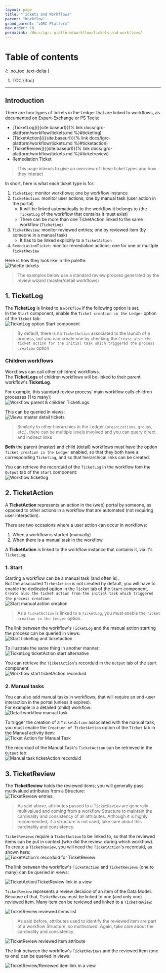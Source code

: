 ```yaml
---
layout: page
title: "Tickets and Workflows"
parent: "Workflow"
grand_parent: "iGRC Platform"
nav_order: 10
permalink: /docs/igrc-platform/workflow/tickets-and-workflows/
---
```


# Table of contents
{: .no_toc .text-delta }

1. TOC
{:toc}
---

## Introduction

There are four types of tickets in the Ledger that are linked to workflows, as documented on Expert-Exchange or PS Tools:  

 * [TicketLog]({{site.baseurl}}{% link docs/igrc-platform/workflow/tickets.md %}#ticketlog)  
 * [TicketAction]({{site.baseurl}}{% link docs/igrc-platform/workflow/tickets.md %}#ticketaction)  
 * [TicketReview]({{site.baseurl}}{% link docs/igrc-platform/workflow/tickets.md %}#ticketreview)  
 * Remediation Ticket  

> This page intends to give an overview of these ticket types and how they interact  

In short, here is what each ticket type is for:  

 1. `TicketLog`: monitor workflows; one by workflow instance
 2. `TicketAction`: monitor user actions; one by manual task (user action in the portal)
     * It will be linked automatically to the workflow it belongs to (the `TicketLog` of the workflow that contains it must exist)  
     * There can be more than one TicketAction linked to the same workflow (`TicketLog`)  
 3. `TicketReview`: monitor reviewed entries; one by reviewed item (by someone in a manual task)
     * It has to be linked explicitly to a `TicketAction`  
 4. `RemediationTicket`: monitor remediation actions; one for one or mulitple `TicketReview`

Here is how they look like in the palette:  
![Palette tickets](../images/ticketTypesPalette.png)  

> The examples below use a standard review process generated by the review wizard (master/detail workflows)  

## 1. TicketLog

The **TicketLog** is linked to a `workflow` if the following option is set.  
In the `Start` component, enable the `Ticket creation in the Ledger` option of the `Ticket` tab:  
![TicketLog option Start component](../images/wf_ticketLog_start.png)  

> By default, there is no `TicketAction` associated to the launch of a process, but you can create one by checking the `Create also the ticket action for the initial task which triggered the process creation` option  

### Children workflows

Workflows can call other (children) workflows.  
The **TicketLogs** of children workflows will be linked to their parent workflow's **TicketLog**.  

For example, this standard review process' main workflow calls children processes (1 to many):  
![Workflow parent & children TicketLogs](../images/worklow_hierarchy_ticketlogs.png)  

This can be queried in views:  
![Views master detail tickets](../images/masterDetail_ticketlogs.png)  

> Similarly to other hierarchies in the Ledger (`organizations`, `groups`, etc.), there can be multiple levels involved and you can query direct and indirect links  

**Both** the parent (master) and child (detail) workflows must have the option `Ticket creation in the Ledger` enabled, so that they both have a corresponding `TicketLog`, and so that hierarchical links can be created.  

You can retrieve the recorduid of the `TicketLog` in the workflow fom the `Output` tab of the `Start` component:  
![Workflow ticketlog](../images/workflow_ticketlog.png)  

## 2. TicketAction

A **TicketAction** represents an action in the (web) portal by someone, as opposed to other actions in a workflow that are automated (not requiring user interaction).  

There are two occasions where a user action can occur in workflows:  

 1. When a workflow is started (manually)  
 2. When there is a manual task in the workflow

A **TicketAction** is linked to the workflow instance that contains it, via it's `TicketLog`.  

### 1. Start

Starting a workflow can be a manual task (and often is).  
But the associated `TicketAction` is not created by default, you will have to enable the dedicated option in the `Ticket` tab of the `Start` component, `Create also the ticket action from the initial task which triggered the process creation`:  
![Start manual action creation](../images/start_manual_action.png)  

> As a `TicketAction` is linked to a `TicketLog`, you must enable the `Ticket creation in the Ledger` option.  

The link between the workflow's `TicketLog` and the manual action starting the process can be queried in views:  
![Start ticketlog and ticketaction](../images/start_ticketLog_ticketAction.png)  

To illustrate the same thing in another manner:  
![TicketLog ticketAction start alternative](../images/start_TicketLogTicketAction_alt.png)  

You can retrieve the `TicketAction`'s recorduid in the `Output` tab of the start component:  
![Workflow start ticketAction recorduid](../images/start_ticketAction_Recorduid.png)  

### 2. Manual tasks

You can also add manual tasks in workflows, that will require an end-user interaction in the portal (unless it expires).  
For example in a detailed (child) workflow:  
![Detail workflow manual task](../images/detail_ticketAction.png)  

To trigger the creation of a `TicketAction` associated with the manual task, you must enable the `Creation of TicketAction` option of the `Ticket` tab in the Manual activity item:  
![Ticket Action for Manual Task](../images/manualTaskTicketAction.png)  

The recorduid of the Manual Task's `TicketAction` can be retrieved in the `Output` tab:  
![Manual task ticketAction recorduid](../images/manualTaskRecordUid.png)  

## 3. TicketReview

The **TicketReview** holds the reviewed items; you will generally pass multivalued attributes from a Structure:  
![TicketReview entries](../images/ticketReview_multivalued_attributes.png)  

> As said above, attributes passed to a `TicketReview` are generally multivalued and coming from a workflow Structure to maintain the cardinality and consistency of all attributes. Although it is highly recommended, if a structure is not used, take care about this cardinality and consistency.

`TicketReviews` require a `TicketAction` to be linked to, so that the reviewed items can be put in context (who did the review, during which workflow).  
To create a `TicketReview`, you will need the `TicketAction`'s recorduid, as shown here:  
![TicketAction's recorduid for TicketReview](../images/ticketReviewTicketAction.png)  

The link between the workflow's `TicketAction` and `TicketReviews` (one to many) can be queried in views:

![TicketAction/TicketReview link in a view](../images/ticketReviewTicketAction_view_query.png)  

`TicketReview` represents a review decision of an item of the Data Model. Because of that, `TicketReview` must be linked to one (and only one) reviewed item. Many item can be reviewed and linked to a `TicketReview`:  

![TicketReview reviewed items list](../images/ticket_TicketReview_items_list.png)  

> As said before, attributes used to identify the reviewed item are part of a workflow Structure, so multivalued. Again, take care about the cardinality and consistency.  

![TicketReview reviewed item attribute](../images/ticketReview_multivalued_attributes_reviewed_item.png)  

The link between the workflow's `TicketReviews` and the reviewed item (one to one) can be queried in views:  

![TicketReview/Reviewed item link in a view](../images/ticket_TicketReview_ReviewedItem_view_query.png)  
